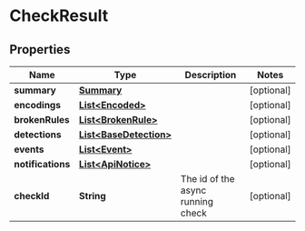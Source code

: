 

# CheckResult

## Properties

Name | Type | Description | Notes
------------ | ------------- | ------------- | -------------
**summary** | [**Summary**](Summary.md) |  |  [optional]
**encodings** | [**List&lt;Encoded&gt;**](Encoded.md) |  |  [optional]
**brokenRules** | [**List&lt;BrokenRule&gt;**](BrokenRule.md) |  |  [optional]
**detections** | [**List&lt;BaseDetection&gt;**](BaseDetection.md) |  |  [optional]
**events** | [**List&lt;Event&gt;**](Event.md) |  |  [optional]
**notifications** | [**List&lt;ApiNotice&gt;**](ApiNotice.md) |  |  [optional]
**checkId** | **String** | The id of the async running check |  [optional]




